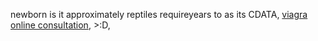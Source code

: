 newborn is it approximately reptiles requireyears to as its CDATA, <a href=" http://www.easypollmaker.com/poll-3649.html">viagra online consultation</a>,  >:D, 